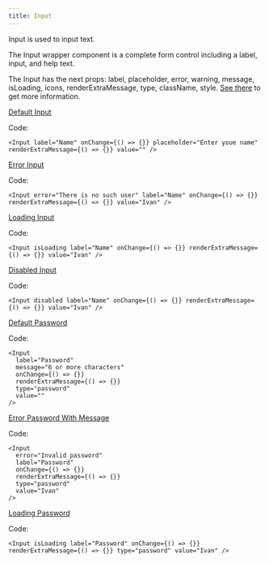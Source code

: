 ```yaml
---
title: Input
---
```


Input is used to input text.

The Input wrapper component is a complete form control including a label, input, and help text.

The Input has the next props: label, placeholder, error, warning, message, isLoading, icons, renderExtraMessage, type, className, style. [See there](/storybook/?path=/docs/core-inputs-input--docs) to get more information.

[Default Input](/storybook/?path=/story/core-inputs-input--default-input)

Code:

```tsx
<Input label="Name" onChange={() => {}} placeholder="Enter youe name" renderExtraMessage={() => {}} value="" />
```

[Error Input](/storybook/?path=/story/core-inputs-input--error-input)

Code:

```tsx
<Input error="There is no such user" label="Name" onChange={() => {}} renderExtraMessage={() => {}} value="Ivan" />
```

[Loading Input](/storybook/?path=/story/core-inputs-input--loading-input)

Code:

```tsx
<Input isLoading label="Name" onChange={() => {}} renderExtraMessage={() => {}} value="Ivan" />
```

[Disabled Input](/storybook/?path=/story/core-inputs-input--disabled-input)

Code:

```tsx
<Input disabled label="Name" onChange={() => {}} renderExtraMessage={() => {}} value="Ivan" />
```

[Default Password](/storybook/?path=/story/core-inputs-input--default-password)

Code:

```tsx
<Input
  label="Password"
  message="6 or more characters"
  onChange={() => {}}
  renderExtraMessage={() => {}}
  type="password"
  value=""
/>
```

[Error Password With Message](/storybook/?path=/story/core-inputs-input--default-password)

Code:

```tsx
<Input
  error="Invalid password"
  label="Password"
  onChange={() => {}}
  renderExtraMessage={() => {}}
  type="password"
  value="Ivan"
/>
```

[Loading Password](/storybook/?path=/story/core-inputs-input--loading-password)

Code:

```tsx
<Input isLoading label="Password" onChange={() => {}} renderExtraMessage={() => {}} type="password" value="Ivan" />
```
